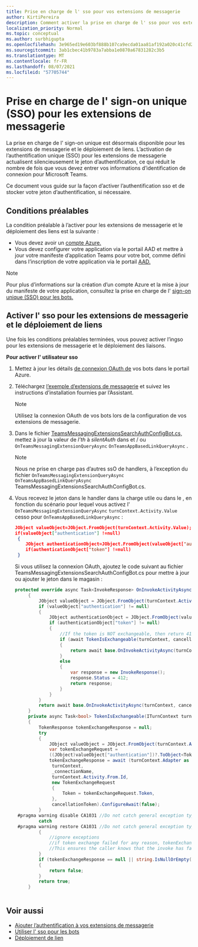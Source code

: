 ```yaml
---
title: Prise en charge de l' sso pour vos extensions de messagerie
author: KirtiPereira
description: Comment activer la prise en charge de l' sso pour vos extensions de messagerie
localization_priority: Normal
ms.topic: conceptual
ms.author: surbhigupta
ms.openlocfilehash: 3e965ed19e603bf888b107ca9ecda01aa81af192a020c41cfd26eb9bb905fd53
ms.sourcegitcommit: 3ab1cbec41b9783a7abba1e0870a67831282c3b5
ms.translationtype: MT
ms.contentlocale: fr-FR
ms.lasthandoff: 08/07/2021
ms.locfileid: "57705744"
---
```

# <a name="single-sign-on-sso-support-for-messaging-extensions"></a>Prise en charge de l' sign-on unique (SSO) pour les extensions de messagerie
 
La prise en charge de l' sign-on unique est désormais disponible pour les extensions de messagerie et le déploiement de liens. L’activation de l’authentification unique (SSO) pour les extensions de messagerie actualisent silencieusement le jeton d’authentification, ce qui réduit le nombre de fois que vous devez entrer vos informations d’identification de connexion pour Microsoft Teams.

Ce document vous guide sur la façon d’activer l’authentification sso et de stocker votre jeton d’authentification, si nécessaire.

## <a name="prerequisites"></a>Conditions préalables

La condition préalable à l’activer pour les extensions de messagerie et le déploiement des liens est la suivante :
* Vous devez avoir un [compte Azure.](https://azure.microsoft.com/en-us/free/)
* Vous devez configurer votre application via le portail AAD et mettre à jour votre manifeste d’application Teams pour votre bot, comme défini dans l’inscription de votre application via le portail [AAD.](../../bots/how-to/authentication/auth-aad-sso-bots.md#register-your-app-through-the-aad-portal)

> [!NOTE]
> Pour plus d’informations sur la création d’un compte Azure et la mise à jour du manifeste de votre application, consultez la prise en charge de l' [sign-on unique (SSO) pour les bots.](../../bots/how-to/authentication/auth-aad-sso-bots.md)

## <a name="enable-sso-for-messaging-extensions-and-link-unfurling"></a>Activer l' sso pour les extensions de messagerie et le déploiement de liens

Une fois les conditions préalables terminées, vous pouvez activer l’ingso pour les extensions de messagerie et le déploiement des liaisons.

**Pour activer l' utilisateur sso**
1. Mettez à jour les détails [de connexion OAuth de](../../bots/how-to/authentication/auth-aad-sso-bots.md#update-the-azure-portal-with-the-oauth-connection) vos bots dans le portail Azure.
2. Téléchargez [l’exemple d’extensions de messagerie](https://github.com/microsoft/BotBuilder-Samples/tree/main/samples/csharp_dotnetcore/52.teams-messaging-extensions-search-auth-config) et suivez les instructions d’installation fournies par l’Assistant.
   > [!NOTE]
   > Utilisez la connexion OAuth de vos bots lors de la configuration de vos extensions de messagerie.
3. Dans le fichier [TeamsMessagingExtensionsSearchAuthConfigBot.cs,](https://github.com/microsoft/BotBuilder-Samples/tree/main/samples/csharp_dotnetcore/52.teams-messaging-extensions-search-auth-config/Bots/TeamsMessagingExtensionsSearchAuthConfigBot.cs) mettez à jour la valeur de *l’th* à *silentAuth* dans et / ou `OnTeamsMessagingExtensionQueryAsync` `OnTeamsAppBasedLinkQueryAsync` .  

    > [!NOTE]
    > Nous ne prise en charge pas d’autres ssO de handlers, à l’exception du fichier `OnTeamsMessagingExtensionQueryAsync` `OnTeamsAppBasedLinkQueryAsync` TeamsMessagingExtensionsSearchAuthConfigBot.cs.
   
4. Vous recevez le jeton dans le handler dans la charge utile ou dans le , en fonction du scénario pour lequel vous activez l' `OnTeamsMessagingExtensionQueryAsync` `turnContext.Activity.Value` cesso pour `OnTeamsAppBasedLinkQueryAsync` :

    ```json
    JObject valueObject=JObject.FromObject(turnContext.Activity.Value);
    if(valueObject["authentication"] !=null)
     {
        JObject authenticationObject=JObject.FromObject(valueObject["authentication"]);
        if(authenticationObject["token"] !=null)
     }
    
     ```
  
    Si vous utilisez la connexion OAuth, ajoutez le code suivant au fichier TeamsMessagingExtensionsSearchAuthConfigBot.cs pour mettre à jour ou ajouter le jeton dans le magasin :
    
   ```C#
   protected override async Task<InvokeResponse> OnInvokeActivityAsync(ITurnContext<IInvokeActivity> turnContext, CancellationToken cancellationToken)
        {
            JObject valueObject = JObject.FromObject(turnContext.Activity.Value);
            if (valueObject["authentication"] != null)
            {
                JObject authenticationObject = JObject.FromObject(valueObject["authentication"]);
                if (authenticationObject["token"] != null)
                {
                    //If the token is NOT exchangeable, then return 412 to require user consent
                    if (await TokenIsExchangeable(turnContext, cancellationToken))
                    {
                        return await base.OnInvokeActivityAsync(turnContext, cancellationToken).ConfigureAwait(false);
                    }
                    else
                    {
                        var response = new InvokeResponse();
                        response.Status = 412;
                        return response;
                    }
                }
            }
            return await base.OnInvokeActivityAsync(turnContext, cancellationToken).ConfigureAwait(false);
        }
        private async Task<bool> TokenIsExchangeable(ITurnContext turnContext, CancellationToken cancellationToken)
        {
            TokenResponse tokenExchangeResponse = null;
            try
            {
                JObject valueObject = JObject.FromObject(turnContext.Activity.Value);
                var tokenExchangeRequest =
                ((JObject)valueObject["authentication"])?.ToObject<TokenExchangeInvokeRequest>();
                tokenExchangeResponse = await (turnContext.Adapter as IExtendedUserTokenProvider).ExchangeTokenAsync(
                 turnContext,
                 _connectionName,
                 turnContext.Activity.From.Id,
                 new TokenExchangeRequest
                 {
                     Token = tokenExchangeRequest.Token,
                 },
                 cancellationToken).ConfigureAwait(false);
            }
    #pragma warning disable CA1031 //Do not catch general exception types (ignoring, see comment below)
            catch
    #pragma warning restore CA1031 //Do not catch general exception types
            {
                //ignore exceptions
                //if token exchange failed for any reason, tokenExchangeResponse above remains null, and a failure invoke response is sent to the caller.
                //This ensures the caller knows that the invoke has failed.
            }
            if (tokenExchangeResponse == null || string.IsNullOrEmpty(tokenExchangeResponse.Token))
            {
                return false;
            }
            return true;
        }
    
    ```    

## <a name="see-also"></a>Voir aussi

* [Ajouter l’authentification à vos extensions de messagerie](add-authentication.md)
* [Utiliser l' sso pour les bots](../../bots/how-to/authentication/auth-aad-sso-bots.md)
* [Déploiement de lien](link-unfurling.md)

